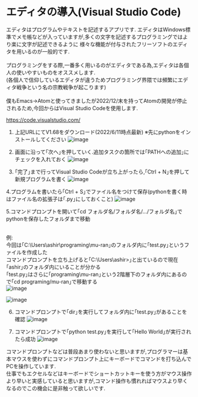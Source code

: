 # エディタの導入(Visual Studio Code)

エディタはプログラムやテキストを記述するアプリです.
エディタはWindows標準でメモ帳などが入っていますが,多くの文字を記述するプログラミングではより楽に文字が記述できるように
様々な機能が付与されたフリーソフトのエディタを用いるのが一般的です.<br><br>
プログラミングをする際,一番多く用いるのがエディタである為,エディタは各個人の使いやすいものをオススメします.<br>
(各個人で信仰しているエディタが違うためプログラミング界隈では頻繁にエディタ戦争という名の宗教戦争が起こります)<br><br>
僕もEmacs→Atomと使ってきましたが2022/12/末を持ってAtomの開発が停止されるため,今回からはVisual Studio Codeを使用します.<br>

https://code.visualstudio.com/

1. 上記URLにてV1.68をダウンロード(2022/6/11時点最新)
※先にpythonをインストールしてください
![image](https://user-images.githubusercontent.com/20737362/173195143-06e86fd4-0dfd-47e6-88dd-aebffa9a8f2b.png)

2. 画面に沿って｢次へ｣を押していく.追加タスクの箇所では｢PATHへの追加｣にチェックを入れておく
![image](https://user-images.githubusercontent.com/20737362/173195489-42dfb29a-dd2c-4361-8c3d-6c7dcc206146.png)

3. ｢完了｣まで行ってVisual Studio Codeが立ち上がったら,｢Ctrl + N｣を押して新規プログラムを書く
![image](https://user-images.githubusercontent.com/20737362/173195700-4d4d0334-1330-42ba-8d90-19231234e37a.png)

4.プログラムを書いたら｢Ctrl + S｣でファイル名をつけて保存(pythonを書く時はファイル名の拡張子は｢.py｣にしておくこと)
![image](https://user-images.githubusercontent.com/20737362/173196052-8cf2e22a-8dcf-4e9f-b6ff-1f44d065484a.png)

5.コマンドプロンプトを開いて｢cd フォルダ名/フォルダ名/.../フォルダ名｣でpythonを保存したフォルダまで移動<br><br>

例:<br>
今回は｢C:\Users\ashir\programing\mu-ran｣のフォルダ内に｢test.py｣というファイルを作成した<br>
コマンドプロンプトを立ち上げると｢C:\Users\ashir>｣と出ているので現在｢ashir｣のフォルダ内にいることが分かる<br>
｢test.py｣はさらに｢programing\mu-ran｣という2階層下のフォルダ内にあるので｢cd programing/mu-ran｣で移動する<br>
![image](https://user-images.githubusercontent.com/20737362/173196215-7e665dd5-2f76-4d41-a09a-8e18708a69be.png)

![image](https://user-images.githubusercontent.com/20737362/173196125-040f8b0a-dac1-4e9d-abbe-9a4972204cd3.png)

6. コマンドプロンプトで｢dir｣を実行してフォルダ内に｢test.py｣があることを確認
![image](https://user-images.githubusercontent.com/20737362/173196472-bbeca9a4-98a2-41d0-9aad-741e0022e69c.png)

7. コマンドプロンプトで｢python test.py｣を実行して｢Hello World｣が実行されたら成功
![image](https://user-images.githubusercontent.com/20737362/173196564-30e8c58d-e184-4fdf-9b5b-7a7a966f1472.png)

コマンドプロンプトなどは普段あまり使わないと思いますが,プログラマーは基本マウスを使わずにコマンドプロンプト上にキーボードでコマンドを打ち込んでPCを操作しています.<br>
仕事でもエクセルなどはキーボードでショートカットキーを使う方がマウス操作より早いと実感していると思いますが,コマンド操作も慣れればマウスより早くなるのでこの機会に是非触って欲しいです.

